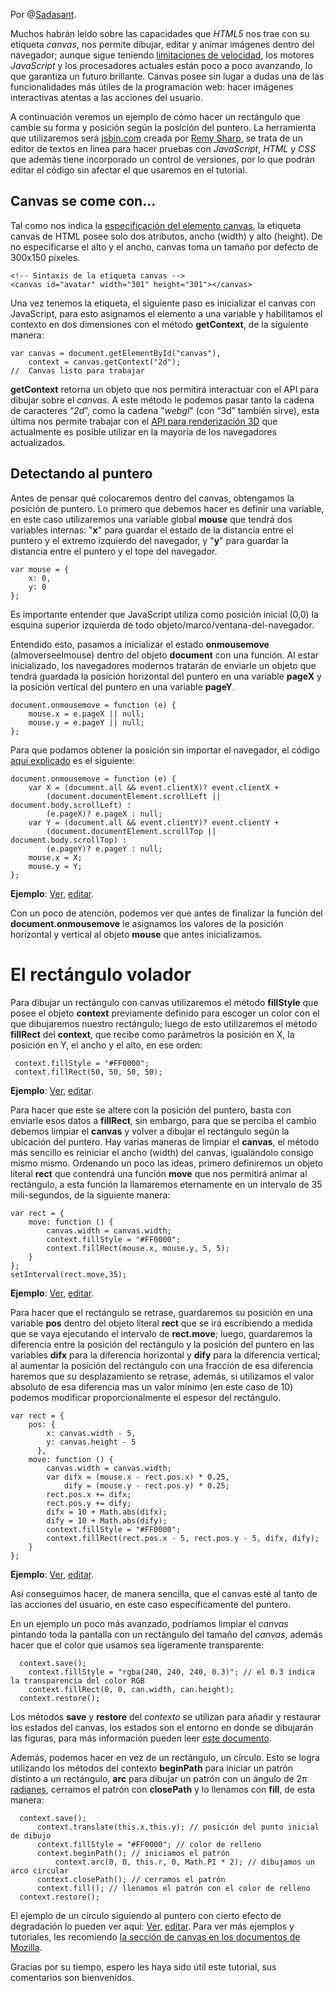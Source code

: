 [0]:http://sadasant.com/ "Daniel Rodríguez"
[1]:http://playground.magicrising.de/2008/03/performance-comparison-between-html-svg-and-canvas/ "Comparación de velocidades entre HTML, SVG y canvas"
[2]:http://www.whatwg.org/specs/web-apps/current-work/multipage/the-canvas-element.html#the-canvas-element "Especificación del elemento canvas"
[3]:http://www.khronos.org/registry/webgl/specs/latest/ "Especificación 3D del objeto canvas"
[4]:http://javascript.about.com/library/blmousepos.htm "Explicación en inglés para la detección del puntero con javascript sin importar el navegador"
[4]:http://jsbin.com/ojehat/ "Lo que el puntero nos dice"
[4e]:http://jsbin.com/ojehat/edit#javascript,html,live "Editar: Lo que el puntero nos dice"
[5]:http://jsbin.com/enagiz/ "Un cuadrado rojo en un canvas con borde rojo"
[5e]:http://jsbin.com/enagiz/edit#javascript,html,live "Editar: Un cuadrado rojo en un canvas con borde rojo"
[6]:http://jsbin.com/enagiz/3/ "Un cuadrado rojo persiguiendo al puntero en un canvas de borde rojo"
[6e]:http://jsbin.com/enagiz/3/edit#javascript,html,live "Editar: Un cuadrado rojo persiguiendo al puntero en un canvas de borde rojo"
[7]:http://jsbin.com/enagiz/4/ "El rectángulo volador"
[7e]:http://jsbin.com/enagiz/4/edit#javascript,html,live "Editar: El rectángulo volador"
[8]:http://www.whatwg.org/specs/web-apps/current-work/multipage/the-canvas-element.html#the-canvas-state "Especificación del elemento canvas: Estados (en ingles)"
[9]:http://www.disfrutalasmatematicas.com/geometria/radianes.html "Más información sobre ángulos radianes"
[10]:http://jsbin.com/opomes/2/ "El círculo volador"
[10e]:http://jsbin.com/opomes/2/edit "Editar: El círculo volador"
[11]:https://developer.mozilla.org/en/html/canvas "Canvas en la Red de Documentos de Mozilla"

Por @[Sadasant][0].

Muchos habrán leído sobre las capacidades que *HTML5* nos trae con su etiqueta *canvas*, nos permite dibujar, editar y animar imágenes dentro del navegador; aunque sigue teniendo [limitaciones de velocidad][1], los motores *JavaScript* y los procesadores actuales están poco a poco avanzando, lo que garantiza un futuro brillante. Canvas posee sin lugar a dudas una de las funcionalidades más útiles de la programación web: hacer imágenes interactivas atentas a las acciones del usuario.

A continuación veremos un ejemplo de cómo hacer un rectángulo que cambie su forma y posición según la posición del puntero. La herramienta que utilizaremos será [jsbin.com](https://github.com/remy/jsbin) creada por [Remy Sharp](https://twitter.com/#!/REM), se trata de un editor de textos en línea para hacer pruebas con *JavaScript*, *HTML* y *CSS* que además tiene incorporado un control de versiones, por lo que podrán editar el código sin afectar el que usaremos en el tutorial.

## Canvas se come con... ##

Tal como nos indica la [especificación del elemento canvas][2], la etiqueta canvas de HTML posee solo dos atributos, ancho (width) y alto (height). De no especificarse el alto y el ancho, canvas toma un tamaño por defecto de 300x150 píxeles.

    <!-- Sintaxis de la etiqueta canvas -->
    <canvas id="avatar" width="301" height="301"></canvas>

Una vez tenemos la etiqueta, el siguiente paso es inicializar el canvas con JavaScript, para esto asignamos el elemento a una variable y habilitamos el contexto en dos dimensiones con el método **getContext**, de la siguiente manera:

    var canvas = document.getElementById("canvas"),
        context = canvas.getContext("2d");
    //  Canvas listo para trabajar

**getContext** retorna un objeto que nos permitirá interactuar con el API para dibujar sobre el *canvas*. A este método le podemos pasar tanto la cadena de caracteres “*2d*”, como la cadena "*webgl*" (con “3d” también sirve), esta última nos permite trabajar con el [API para renderización 3D][3] que actualmente es posible utilizar en la mayoría de los navegadores actualizados.


## Detectando al puntero ##

Antes de pensar qué colocaremos dentro del canvas, obtengamos la posición de puntero. Lo primero que debemos hacer es definir una variable, en este caso utilizaremos una variable global **mouse** que tendrá dos variables internas: "**x**" para guardar el estado de la distancia entre el puntero y el extremo izquierdo del navegador, y "**y**" para guardar la distancia entre el puntero y el tope del navegador.

    var mouse = {
        x: 0,
        y: 0
    };

Es importante entender que JavaScript utiliza como posición inicial (0,0) la esquina superior izquierda de todo objeto/marco/ventana-del-navegador.

Entendido esto, pasamos a inicializar el estado **onmousemove** (almoverseelmouse) dentro del objeto **document** con una función. Al estar inicializado, los navegadores modernos tratarán de enviarle un objeto que tendrá guardada la posición horizontal del puntero en una variable **pageX** y la posición vertical del puntero en una variable **pageY**.

    document.onmousemove = function (e) {
        mouse.x = e.pageX || null;
        mouse.y = e.pageY || null;
    };

Para que podamos obtener la posición sin importar el navegador, el código [aquí explicado][4] es el siguiente:

    document.onmousemove = function (e) {
        var X = (document.all && event.clientX)? event.clientX +
            (document.documentElement.scrollLeft || document.body.scrollLeft) :
            (e.pageX)? e.pageX : null;
        var Y = (document.all && event.clientY)? event.clientY +
            (document.documentElement.scrollTop || document.body.scrollTop) :
            (e.pageY)? e.pageY : null;
        mouse.x = X;
        mouse.y = Y;
    };
**Ejemplo**: [Ver][4], [editar][4e].

Con un poco de atención, podemos ver que antes de finalizar la función del **document.onmousemove** le asignamos los valores de la posición horizontal y vertical al objeto **mouse** que antes inicializamos.


# El rectángulo volador #

Para dibujar un rectángulo con canvas utilizaremos el método **fillStyle** que posee el objeto **context** previamente definido para escoger un color con el que dibujaremos nuestro rectángulo; luego de esto utilizaremos el método **fillRect** del **context**, que recibe como parámetros la posición en X, la posición en Y, el ancho y el alto, en ese orden:

     context.fillStyle = "#FF0000";
     context.fillRect(50, 50, 50, 50);
**Ejemplo**: [Ver][5], [editar][5e].

Para hacer que este se altere con la posición del puntero, basta con enviarle esos datos a **fillRect**, sin embargo, para que se perciba el cambio debemos limpiar el **canvas** y volver a dibujar el rectángulo según la ubicación del puntero. Hay varias maneras de limpiar el **canvas**, el método más sencillo es reiniciar el ancho (width) del canvas, igualándolo consigo mismo mismo. Ordenando un poco las ideas, primero definiremos un objeto literal **rect** que contendrá una función **move** que nos permitirá animar al rectángulo, a esta función la llamaremos eternamente en un intervalo de 35 mili-segundos, de la siguiente manera:

    var rect = {
        move: function () {
            canvas.width = canvas.width;
            context.fillStyle = "#FF0000";
            context.fillRect(mouse.x, mouse.y, 5, 5);
        }
    };
    setInterval(rect.move,35);
**Ejemplo**: [Ver][6], [editar][6e].

Para hacer que el rectángulo se retrase, guardaremos su posición en una variable **pos** dentro del objeto literal **rect** que se irá escribiendo a medida que se vaya ejecutando el intervalo de **rect.move**; luego, guardaremos la diferencia entre la posición del rectángulo y la posición del puntero en las variables **difx** para la diferencia horizontal y **dify** para la diferencia vertical; al aumentar la posición del rectángulo con una fracción de esa diferencia haremos que su desplazamiento se retrase, además, si utilizamos el valor absoluto de esa diferencia mas un valor mínimo (en este caso de 10) podemos modificar proporcionalmente el espesor del rectángulo.

    var rect = {
        pos: {
            x: canvas.width - 5,
            y: canvas.height - 5
          },
        move: function () {
            canvas.width = canvas.width;
            var difx = (mouse.x - rect.pos.x) * 0.25,
                dify = (mouse.y - rect.pos.y) * 0.25;
            rect.pos.x += difx;
            rect.pos.y += dify;
            difx = 10 + Math.abs(difx);
            dify = 10 + Math.abs(dify);
            context.fillStyle = "#FF0000";
            context.fillRect(rect.pos.x - 5, rect.pos.y - 5, difx, dify);
        }
    };
**Ejemplo**: [Ver][7], [editar][7e].

Así conseguimos hacer, de manera sencilla, que el canvas esté al tanto de las acciones del usuario, en este caso específicamente del puntero. 

En un ejemplo un poco más avanzado, podríamos limpiar el *canvas* pintando toda la pantalla con un rectángulo del tamaño del *canvas*, además hacer que el color que usamos sea ligeramente transparente:

      context.save();
        context.fillStyle = "rgba(240, 240, 240, 0.3)"; // el 0.3 indica la transparencia del color RGB
        context.fillRect(0, 0, can.width, can.height);
      context.restore();

Los métodos **save** y **restore** del *contexto* se utilizan para añadir y restaurar los estados del canvas, los estados son el entorno en donde se dibujarán las figuras, para más información pueden  leer [este documento][8].

Además, podemos hacer en vez de un rectángulo, un círculo. Esto se logra utilizando los métodos del contexto **beginPath** para iniciar un patrón distinto a un rectángulo, **arc** para dibujar un patrón con un ángulo de 2π [radianes][9], cerramos el patrón con **closePath** y lo llenamos con **fill**, de esta manera:

      context.save();
          context.translate(this.x,this.y); // posición del punto inicial de dibujo
          context.fillStyle = "#FF0000"; // color de relleno
          context.beginPath(); // iniciamos el patrón
              context.arc(0, 0, this.r, 0, Math.PI * 2); // dibujamos un arco circular
          context.closePath(); // cerramos el patrón
          context.fill(); // llenamos el patrón con el color de relleno
      context.restore();

El ejemplo de un círculo siguiendo al puntero  con cierto efecto de degradación lo pueden ver aquí: [Ver][10], [editar][10e]. Para ver más ejemplos y tutoriales, les recomiendo [la sección de canvas en los documentos de Mozilla][11].

Gracias por su tiempo, espero les haya sido útil este tutorial, sus comentarios son bienvenidos.

